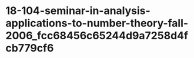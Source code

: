 # 18-104-seminar-in-analysis-applications-to-number-theory-fall-2006_fcc68456c65244d9a7258d4fcb779cf6